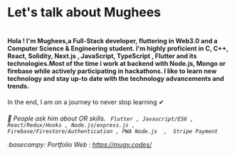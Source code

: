 # Let's talk about Mughees 	 <h1> 
  
#### Hola ! I'm Mughees,a Full-Stack developer, fluttering in Web3.0  and a Computer Science & Engineering student. I'm highly proficient in C, C++, React, Solidity, Next.js , JavaScript, TypeScript , Flutter and its technologies.Most of the time i work at backend with Node.js, Mongo or firebase while actively participating in hackathons. I like to learn new technology and stay up-to date with the technology advancements and trends.
In the end, I am on a journey to never stop learning ✔ <h6>



💬  People ask him about OR skills. ```  Flutter , Javascript/ES6 ,  React/Redux/Hooks , Node.js/express.js , Firebase/Firestore/Authentication , PWA Node.js  ,  Stripe Payment ```


 :basecampy:	Portfolio Web : https://mugy.codes/
 
 
